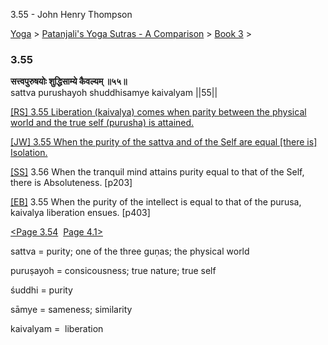 3.55 - John Henry Thompson 

[Yoga](../../../yoga.html)‎ > ‎[Patanjali's Yoga Sutras - A Comparison](../../patanjani.html)‎ > ‎[Book 3](../book-3.html)‎ > ‎

### 3.55

**सत्त्वपुरुषयोः शुद्धिसाम्ये कैवल्यम् ॥५५॥**  
sattva purushayoh shuddhisamye kaivalyam ||55||  
  

[\[RS\] 3.55 Liberation (kaivalya) comes when parity between the physical world and the true self (purusha) is attained.](http://www.ashtangayoga.info/source-texts/yoga-sutra-patanjali/chapter-3/item/sattva-purushayoh-shuddhisamye-kaivalyam/)  

[\[JW\] 3.55 When the purity of the sattva and of the Self are equal \[there is\] Isolation.](http://books.google.com/books?id=YzFImjtOxUwC&pg=PA295&ci=69%2C591%2C762%2C54&source=bookclip)  
  
[\[SS\]](http://www.amazon.com/Yoga-Sutras-Patanjali-Commentary-Satchidananda/dp/0932040381) 3.56 When the tranquil mind attains purity equal to that of the Self, there is Absoluteness. \[p203\]  
  
[\[EB\]](http://www.amazon.com/Yoga-Sutras-Patanjali-Translation-Commentary/dp/0865477361/ref=sr_1_1?ie=UTF8&s=books&qid=1250508322&sr=1-1) 3.55 When the purity of the intellect is equal to that of the purusa, kaivalya liberation ensues. \[p403\]  
  
  
[<Page 3.54](354.html)  [Page 4.1>](../book-4/41.html)  

sattva = purity; one of the three guṇas; the physical world  
  
puruṣayoh = consicousness; true nature; true self  
  
śuddhi = purity  
  
sāmye = sameness; similarity  
  
kaivalyam =  liberation

